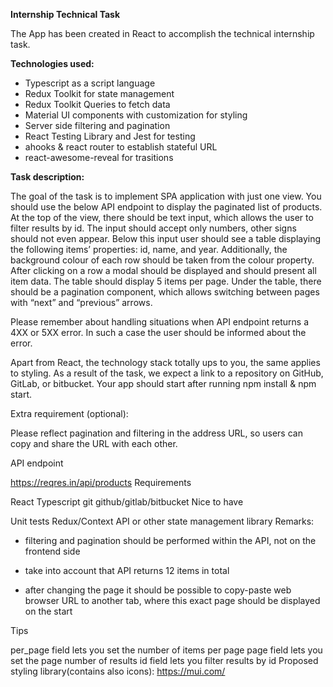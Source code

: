 **Internship Technical Task**

The App has been created in React to accomplish the technical internship task.

**Technologies used:**
- Typescript as a script language
- Redux Toolkit for state management
- Redux Toolkit Queries to fetch data
- Material UI components with customization for styling
- Server side filtering and pagination
- React Testing Library and Jest for testing
- ahooks & react router to establish stateful URL
- react-awesome-reveal for trasitions

**Task description:**

The goal of the task is to implement SPA application with just one view. You should use the below API endpoint to display the paginated list of products. At the top of the view, there should be text input, which allows the user to filter results by id. The input should accept only numbers, other signs should not even appear. Below this input user should see a table displaying the following items’ properties: id, name, and year. Additionally, the background colour of each row should be taken from the colour property. After clicking on a row a modal should be displayed and should present all item data. The table should display 5 items per page. Under the table, there should be a pagination component, which allows switching between pages with “next” and “previous” arrows.

Please remember about handling situations when API endpoint returns a 4XX or 5XX error. In such a case the user should be informed about the error.

Apart from React, the technology stack totally ups to you, the same applies to styling. As a result of the task, we expect a link to a repository on GitHub, GitLab, or bitbucket. Your app should start after running npm install & npm start.

Extra requirement (optional):

Please reflect pagination and filtering in the address URL, so users can copy and share the URL with each other.

API endpoint

https://reqres.in/api/products
Requirements

React
Typescript
git
github/gitlab/bitbucket
Nice to have

Unit tests
Redux/Context API or other state management library
Remarks:

- filtering and pagination should be performed within the API, not on the frontend side

- take into account that API returns 12 items in total

- after changing the page it should be possible to copy-paste web browser URL to another tab, where this exact page should be displayed on the start

Tips

per_page field lets you set the number of items per page
page field lets you set the page number of results
id field lets you filter results by id
Proposed styling library(contains also icons): https://mui.com/